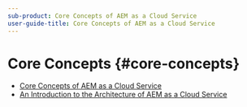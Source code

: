 ```yaml
---
sub-product: Core Concepts of AEM as a Cloud Service
user-guide-title: Core Concepts of AEM as a Cloud Service
---
```


# Core Concepts {#core-concepts}

+ [Core Concepts of AEM as a Cloud Service](/help/core-concepts/home.md)
+ [An Introduction to the Architecture of AEM as a Cloud Service](architecture.md)